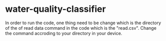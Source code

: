 # water-quality-classifier
In order to run the code, one thing need to be change which is the directory of the of read data command in the code which is the "read.csv". Change the command accroding to your directory in your device.
